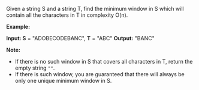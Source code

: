 
Given a string S and a string T, find the minimum window in S which will contain all the characters in T in complexity O(n).

**Example:**

**Input: S** = "ADOBECODEBANC", **T** = "ABC"
**Output:** "BANC"

**Note:**

-   If there is no such window in S that covers all characters in T, return the empty string  `""`.
-   If there is such window, you are guaranteed that there will always be only one unique minimum window in S.